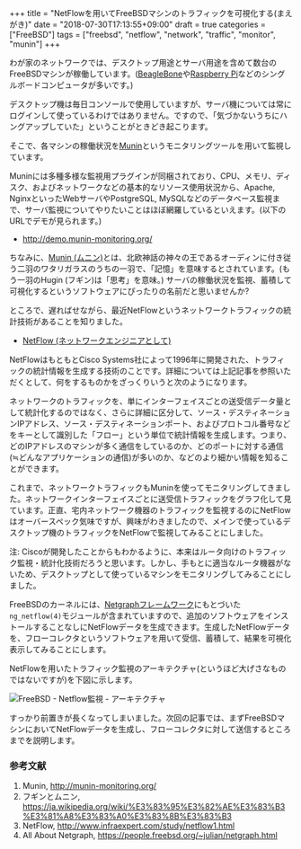 +++
title = "NetFlowを用いてFreeBSDマシンのトラフィックを可視化する(まえがき)"
date = "2018-07-30T17:13:55+09:00"
draft = true
categories = ["FreeBSD"]
tags = ["freebsd", "netflow", "network", "traffic", "monitor", "munin"]
+++

わが家のネットワークでは、デスクトップ用途とサーバ用途を含めて数台のFreeBSDマシンが稼働しています。([BeagleBone](https://beagleboard.org/black)や[Raspberry Pi](https://www.raspberrypi.org/)などのシングルボードコンピュータが多いです。)

デスクトップ機は毎日コンソールで使用していますが、サーバ機については常にログインして使っているわけではありません。ですので、「気づかないうちにハングアップしていた」ということがときどき起こります。

そこで、各マシンの稼働状況を[Munin](http://munin-monitoring.org/)というモニタリングツールを用いて監視しています。

Muninには多種多様な監視用プラグインが同梱されており、CPU、メモリ、ディスク、およびネットワークなどの基本的なリソース使用状況から、Apache, NginxといったWebサーバやPostgreSQL, MySQLなどのデータベース監視まで、サーバ監視についてやりたいことはほぼ網羅しているといえます。(以下のURLでデモが見られます。)

- http://demo.munin-monitoring.org/

ちなみに、[Munin (ムニン)](https://ja.wikipedia.org/wiki/%E3%83%95%E3%82%AE%E3%83%B3%E3%81%A8%E3%83%A0%E3%83%8B%E3%83%B3)とは、北欧神話の神々の王であるオーディンに付き従う二羽のワタリガラスのうちの一羽で、「記憶」を意味するとされています。(もう一羽のHugin (フギン)は「思考」を意味。) サーバの稼働状況を監視、蓄積して可視化するというソフトウェアにぴったりの名前だと思いませんか?

<!--
監視対象のマシンが特定の状況になったとき、たとえば、一定時間内にマシンからの応答が返ってこないときに、その事実をアラートとしてメールやチャットで通知する機能がない、というのがMuninの少々不満な点ではありますが、それ以外は非常によくできたソフトウェアで満足して使っています。(作者さまに感謝!)
-->

ところで、遅ればせながら、最近NetFlowというネットワークトラフィックの統計技術があることを知りました。

- [NetFlow (ネットワークエンジニアとして)](http://www.infraexpert.com/study/netflow1.html)

NetFlowはもともとCisco Systems社によって1996年に開発された、トラフィックの統計情報を生成する技術のことです。詳細については上記記事を参照いただくとして、何をするものかをざっくりいうと次のようになります。

ネットワークのトラフィックを、単にインターフェイスごとの送受信データ量として統計化するのではなく、さらに詳細に区分して、ソース・デスティネーションIPアドレス、ソース・デスティネーションポート、およびプロトコル番号などをキーとして識別した「フロー」という単位で統計情報を生成します。つまり、どのIPアドレスのマシンが多く通信をしているのか、どのポートに対する通信(≒どんなアプリケーションの通信)が多いのか、などのより細かい情報を知ることができます。

これまで、ネットワークトラフィックもMuninを使ってモニタリングしてきました。ネットワークインターフェイスごとに送受信トラフィックをグラフ化して見ています。正直、宅内ネットワーク機器のトラフィックを監視するのにNetFlowはオーバースペック気味ですが、興味がわきましたので、メインで使っているデスクトップ機のトラフィックをNetFlowで監視してみることにしました。

注: Ciscoが開発したことからもわかるように、本来はルータ向けのトラフィック監視・統計化技術だろうと思います。しかし、手もとに適当なルータ機器がないため、デスクトップとして使っているマシンをモニタリングしてみることにしました。

FreeBSDのカーネルには、[Netgraphフレームワーク](https://people.freebsd.org/~julian/netgraph.html)にもとづいた`ng_netflow(4)`モジュールが含まれていますので、追加のソフトウェアをインストールすることなしにNetFlowデータを生成できます。生成したNetFlowデータを、フローコレクタというソフトウェアを用いて受信、蓄積して、結果を可視化表示してみることにします。

NetFlowを用いたトラフィック監視のアーキテクチャ(というほど大げさなものではないですが)を下図に示します。

![FreeBSD - Netflow監視 - アーキテクチャ](/img/freebsd/freebsd-netflow-monitoring.png)

すっかり前置きが長くなってしまいました。次回の記事では、まずFreeBSDマシンにおいてNetFlowデータを生成し、フローコレクタに対して送信するところまでを説明します。

### 参考文献
1. Munin, http://munin-monitoring.org/
1. フギンとムニン, https://ja.wikipedia.org/wiki/%E3%83%95%E3%82%AE%E3%83%B3%E3%81%A8%E3%83%A0%E3%83%8B%E3%83%B3
1. NetFlow, http://www.infraexpert.com/study/netflow1.html
1. All About Netgraph, https://people.freebsd.org/~julian/netgraph.html
